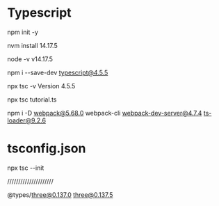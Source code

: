 # Typescript

npm init -y

nvm install 14.17.5

node -v
v14.17.5

npm i --save-dev typescript@4.5.5

npx tsc -v
Version 4.5.5

npx tsc tutorial.ts

npm i -D webpack@5.68.0 webpack-cli webpack-dev-server@4.7.4 ts-loader@9.2.6

# tsconfig.json

npx tsc --init

/////////////////////

@types/three@0.137.0
three@0.137.5
